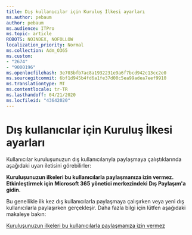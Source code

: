 ```yaml
---
title: Dış kullanıcılar için Kuruluş İlkesi ayarları
ms.author: pebaum
author: pebaum
ms.audience: ITPro
ms.topic: article
ROBOTS: NOINDEX, NOFOLLOW
localization_priority: Normal
ms.collection: Adm_O365
ms.custom:
- "2674"
- "9000196"
ms.openlocfilehash: 3e703bfb7ac8a1932231e9a6f7bcd942c13cc2e0
ms.sourcegitcommit: 6bf1d945b4fd6a1fe37d00c5ea99adea7eef9910
ms.translationtype: MT
ms.contentlocale: tr-TR
ms.lasthandoff: 04/21/2020
ms.locfileid: "43642020"
---
```

# <a name="organization-policy-settings-for-external-users"></a>Dış kullanıcılar için Kuruluş İlkesi ayarları

Kullanıcılar kuruluşunuzun dış kullanıcılarıyla paylaşmaya çalıştıklarında aşağıdaki uyarı iletisini görebilirler: 

   **Kuruluşunuzun ilkeleri bu kullanıcılarla paylaşmanıza izin vermez. Etkinleştirmek için Microsoft 365 yönetici merkezindeki Dış Paylaşım'a gidin.** 

Bu genellikle ilk kez dış kullanıcılarla paylaşmaya çalışırken veya yeni dış kullanıcılarla paylaşırken gerçekleşir. Daha fazla bilgi için lütfen aşağıdaki makaleye bakın:

[Kuruluşunuzun ilkeleri bu kullanıcılarla paylaşmanıza izin vermez](https://docs.microsoft.com/sharepoint/support/administration/organization-policies-do-not-allow-you-to-share-with-users-error)






